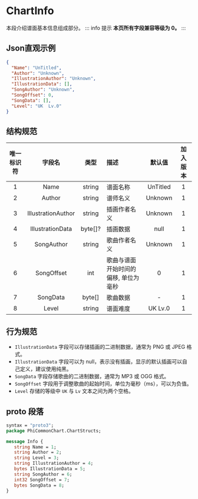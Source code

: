 ﻿# ChartInfo

本段介绍谱面基本信息组成部分。
::: info 提示
**本页所有字段兼容等级为 0。**
:::

## Json直观示例

```json
{
  "Name": "UnTitled",
  "Author": "Unknown",
  "IllustrationAuthor": "Unknown",
  "IllustrationData": [],
  "SongAuthor": "Unknown",
  "SongOffset": 0,
  "SongData": [],
  "Level": "UK  Lv.0"
}
```

## 结构规范

| 唯一标识符 |        字段名         |   类型    | 描述                  |   默认值    | 加入版本 |
|:-----:|:------------------:|:-------:|:--------------------|:--------:|:----:|
|   1   |        Name        | string  | 谱面名称                | UnTitled |  1   |
|   2   |       Author       | string  | 谱师名义                | Unknown  |  1   |
|   3   | IllustrationAuthor | string  | 插画作者名义              | Unknown  |  1   |
|   4   |  IllustrationData  | byte[]? | 插画数据                |   null   |  1   |
|   5   |     SongAuthor     | string  | 歌曲作者名义              | Unknown  |  1   |
|   6   |     SongOffset     |   int   | 歌曲与谱面开始时间的偏移, 单位为毫秒 |    0     |  1   |
|   7   |      SongData      | byte[]  | 歌曲数据                |    -     |  1   |
|   8   |       Level        | string  | 谱面难度                | UK  Lv.0 |  1   |

## 行为规范

- `IllustrationData` 字段可以存储插画的二进制数据，通常为 PNG 或 JPEG 格式。
- `IllustrationData` 字段可以为 null，表示没有插画，显示的默认插画可以自己定义，建议使用纯黑。
- `SongData` 字段存储歌曲的二进制数据，通常为 MP3 或 OGG 格式。
- `SongOffset` 字段用于调整歌曲的起始时间，单位为毫秒（ms），可以为负值。
- `Level` 存储的等级中 `UK` 与 `Lv` 文本之间为两个空格。

## proto 段落

```protobuf
syntax = "proto3";
package PhiCommonChart.ChartStructs;

message Info {
   string Name = 1;
   string Author = 2;
   string Level = 3;
   string IllustrationAuthor = 4;
   bytes IllustrationData = 5;
   string SongAuthor = 6;
   int32 SongOffset = 7;
   bytes SongData = 8;
}
```